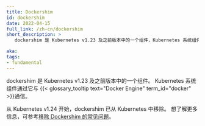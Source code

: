 ```yaml
---
title: Dockershim
id: dockershim
date: 2022-04-15
full_link: /zh-cn/dockershim
short_description: >
   dockershim 是 Kubernetes v1.23 及之前版本中的一个组件，Kubernetes 系统组件通过它与 Docker Engine 通信。

aka:
tags:
- fundamental
---
```


dockershim 是 Kubernetes v1.23 及之前版本中的一个组件。
Kubernetes 系统组件通过它与 {{< glossary_tooltip text="Docker Engine" term_id="docker" >}}通信。


从 Kubernetes v1.24 开始，dockershim 已从 Kubernetes 中移除。
想了解更多信息，可参考[移除 Dockershim 的常见问题](/zh-cn/dockershim)。
